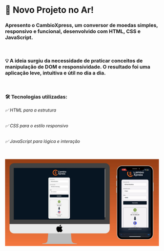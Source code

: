 <h1>🚀 Novo Projeto no Ar!</h1>
<h3>Apresento o CambioXpress, um conversor de moedas simples, responsivo e funcional, desenvolvido com HTML, CSS e JavaScript.</h3>
<br>
<h3>💡 A ideia surgiu da necessidade de praticar conceitos de manipulação de DOM e responsividade. O resultado foi uma aplicação leve, intuitiva e útil no dia a dia.</h3>
<br>
<h3>🛠️ Tecnologias utilizadas:</h3>
<h6>✅ HTML para a estrutura</h6>
<h6>✅ CSS para o estilo responsivo</h6>
<h6>✅ JavaScript para lógica e interação</h6>
<br>
<img src="https://github.com/GuilhermeMorenoo/conversor-moedas/blob/master/assets/imagem-desktop.png?raw=true">
